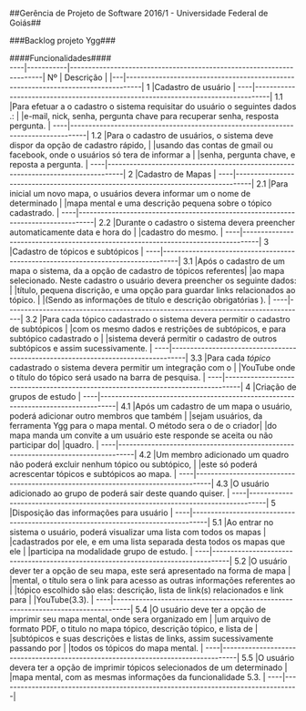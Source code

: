 ##Gerência de Projeto de Software 2016/1 - Universidade Federal de Goiás##

###Backlog projeto Ygg###

####Funcionalidades####			      
----|-----------|----------------------------------------------------------------------|
Nº  | Descrição                                                                        |
|---|----------------------------------------------------------------------------------|
1   |Cadastro de usuário                                                               |
----|----------------------------------------------------------------------------------|
1.1 |Para efetuar a o cadastro o sistema requisitar do usuário o seguintes dados .:    |
    |e-mail, nick, senha, pergunta chave para recuperar senha, resposta pergunta.      | 
----|----------------------------------------------------------------------------------|
1.2 |Para o cadastro de usuários, o sistema deve dispor da opção de cadastro rápido,   |
    |usando das  contas de gmail ou  facebook, onde o usuários só tera de informar a   |
    |senha, pergunta chave, e reposta a pergunta.				       |
----|----------------------------------------------------------------------------------|
2   |Cadastro de Mapas								       |
----|----------------------------------------------------------------------------------|
2.1 |Para inicial um novo mapa, o usuários devera informar um o nome de determinado    |
    |mapa mental e uma descrição pequena sobre o tópico cadastrado.		       |
----|----------------------------------------------------------------------------------|
2.2 |Durante o cadastro o sistema devera preencher automaticamente data e hora do      |
    |cadastro do mesmo.								       |
----|----------------------------------------------------------------------------------|
3   |Cadastro de tópicos e subtópicos                                                  |
----|----------------------------------------------------------------------------------|
3.1 |Após o cadastro de um mapa o sistema, da a opção de cadastro de tópicos referentes|
    |ao mapa selecionado. Neste cadastro o usuário devera preencher os seguinte dados: |
    |título, pequena discrição, e uma opção para guardar links relacionados ao tópico. |
    |(Sendo as informações de título e descrição obrigatórias ).                       |
----|----------------------------------------------------------------------------------|
3.2 |Para cada tópico cadastrado o sistema devera permitir o cadastro de subtópicos    |
    |com os mesmo dados e restrições de subtópicos, e para subtópico cadastrado o      |
    |sistema deverá permitir o cadastro de outros subtópicos e assim sucessivamente.   |
----|----------------------------------------------------------------------------------|
3.3 |Para cada *tópico* cadastrado o sistema devera permitir um integração com o       | 
    |YouTube onde o título do tópico será usado na barra de pesquisa.                  |
----|----------------------------------------------------------------------------------|
4   |Criação de grupos de estudo						       |
----|----------------------------------------------------------------------------------|
4.1 |Após um cadastro de um mapa o usuário, poderá adicionar outro membros que também  |
    |sejam usuários, da ferramenta Ygg para o mapa mental. O método sera o de o criador| 
    |do mapa manda um convite a um usuário este responde se aceita ou não participar do| 
    |quadro.									       |
----|----------------------------------------------------------------------------------|
4.2 |Um membro adicionado  um quadro não poderá excluir nenhum tópico ou subtópico,    |
    |este só poderá acrescentar tópicos e subtópicos ao mapa.			       |
----|----------------------------------------------------------------------------------|
4.3 |O usuário adicionado ao grupo de poderá sair deste quando quiser.		       |
----|----------------------------------------------------------------------------------|
5   |Disposição das informações para usuário					       |
----|----------------------------------------------------------------------------------|
5.1 |Ao entrar no sistema o usuário, poderá visualizar uma lista com todos os mapas    |
    |cadastrados por ele, e em uma lista separada desta todos os mapas que ele         |
    |participa na modalidade grupo de estudo.					       |
----|----------------------------------------------------------------------------------|
5.2 |O usuário dever ter a opção de seu mapa, este será apresentado na forma de mapa   |
    |mental, o título sera o link para acesso as outras informações referentes ao      |
    |tópico escolhido são elas: descrição, lista de link(s) relacionados e link para   |
    |YouTube(3.3).								       |
----|----------------------------------------------------------------------------------|
5.4 |O usuário deve ter a opção de imprimir seu mapa mental, onde sera organizado em   |
    |um arquivo de formato PDF, o titulo no mapa tópico, descrição tópico, e lista de  |
    |subtópicos e suas descrições e listas de links, assim sucessivamente passando por |
    |todos os tópicos do mapa mental.						       |
----|----------------------------------------------------------------------------------|
5.5 |O usuário devera ter a opção de imprimir tópicos selecionados de um determinado   |
    |mapa mental, com as mesmas informações da funcionalidade 5.3.		       |
----|----------------------------------------------------------------------------------|
